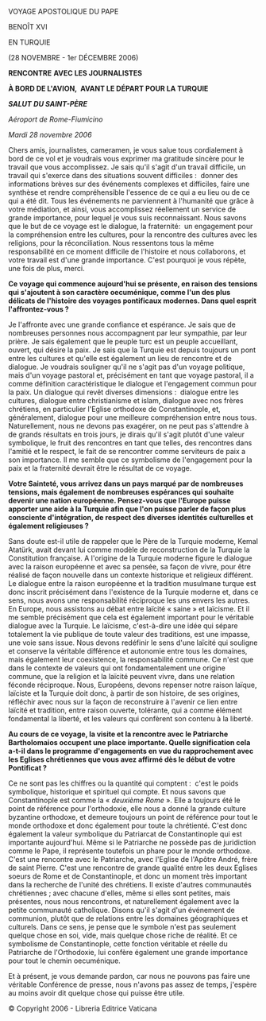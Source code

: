 VOYAGE APOSTOLIQUE DU PAPE

BENOÎT XVI

EN TURQUIE

(28 NOVEMBRE - 1er DÉCEMBRE 2006)

**RENCONTRE** **AVEC LES JOURNALISTES**

**À BORD DE L'AVION,  AVANT LE DÉPART POUR LA TURQUIE**

***SALUT*** ***DU SAINT-PÈRE***

*Aéroport de Rome-Fiumicino*

*Mardi 28 novembre 2006*

Chers amis, journalistes, cameramen, je vous salue tous cordialement à bord de ce vol et je voudrais vous exprimer ma gratitude sincère pour le travail que vous accomplissez. Je sais qu'il s'agit d'un travail difficile, un travail qui s'exerce dans des situations souvent difficiles :  donner des informations brèves sur des événements complexes et difficiles, faire une synthèse et rendre compréhensible l'essence de ce qui a eu lieu ou de ce qui a été dit. Tous les événements ne parviennent à l'humanité que grâce à votre médiation, et ainsi, vous accomplissez réellement un service de grande importance, pour lequel je vous suis reconnaissant. Nous savons que le but de ce voyage est le dialogue, la fraternité:  un engagement pour la compréhension entre les cultures, pour la rencontre des cultures avec les religions, pour la réconciliation. Nous ressentons tous la même responsabilité en ce moment difficile de l'histoire et nous collaborons, et votre travail est d'une grande importance. C'est pourquoi je vous répète, une fois de plus, merci.

**Ce voyage qui commence aujourd'hui se présente, en raison des tensions qui s'ajoutent à son caractère oecuménique, comme l'un des plus délicats de l'histoire des voyages pontificaux modernes. Dans quel esprit l'affrontez-vous ?**

Je l'affronte avec une grande confiance et espérance. Je sais que de nombreuses personnes nous accompagnent par leur sympathie, par leur prière. Je sais également que le peuple turc est un peuple accueillant, ouvert, qui désire la paix. Je sais que la Turquie est depuis toujours un pont entre les cultures et qu'elle est également un lieu de rencontre et de dialogue. Je voudrais souligner qu'il ne s'agit pas d'un voyage politique, mais d'un voyage pastoral et, précisément en tant que voyage pastoral, il a comme définition caractéristique le dialogue et l'engagement commun pour la paix. Un dialogue qui revêt diverses dimensions :  dialogue entre les cultures, dialogue entre christianisme et islam, dialogue avec nos frères chrétiens, en particulier l'Eglise orthodoxe de Constantinople, et, généralement, dialogue pour une meilleure compréhension entre nous tous. Naturellement, nous ne devons pas exagérer, on ne peut pas s'attendre à de grands résultats en trois jours, je dirais qu'il s'agit plutôt d'une valeur symbolique, le fruit des rencontres en tant que telles, des rencontres dans l'amitié et le respect, le fait de se rencontrer comme serviteurs de paix a son importance. Il me semble que ce symbolisme de l'engagement pour la paix et la fraternité devrait être le résultat de ce voyage.

**Votre Sainteté, vous arrivez dans un pays marqué par de nombreuses tensions, mais également de nombreuses espérances qui souhaite devenir une nation européenne. Pensez-vous que l'Europe puisse apporter une aide à la Turquie afin que l'on puisse parler de façon plus consciente d'intégration, de respect des diverses identités culturelles et également religieuses ?**

Sans doute est-il utile de rappeler que le Père de la Turquie moderne, Kemal Atatürk, avait devant lui comme modèle de reconstruction de la Turquie la Constitution française. A l'origine de la Turquie moderne figure le dialogue avec la raison européenne et avec sa pensée, sa façon de vivre, pour être réalisé de façon nouvelle dans un contexte historique et religieux différent. Le dialogue entre la raison européenne et la tradition musulmane turque est donc inscrit précisément dans l'existence de la Turquie moderne et, dans ce sens, nous avons une responsabilité réciproque les uns envers les autres. En Europe, nous assistons au débat entre laïcité « saine » et laïcisme. Et il me semble précisément que cela est également important pour le véritable dialogue avec la Turquie. Le laïcisme, c'est-à-dire une idée qui sépare totalement la vie publique de toute valeur des traditions, est une impasse, une voie sans issue. Nous devons redéfinir le sens d'une laïcité qui souligne et conserve la véritable différence et autonomie entre tous les domaines, mais également leur coexistence, la responsabilité commune. Ce n'est que dans le contexte de valeurs qui ont fondamentalement une origine commune, que la religion et la laïcité peuvent vivre, dans une relation féconde réciproque. Nous, Européens, devons repenser notre raison laïque, laïciste et la Turquie doit donc, à partir de son histoire, de ses origines, réfléchir avec nous sur la façon de reconstruire à l'avenir ce lien entre laïcité et tradition, entre raison ouverte, tolérante, qui a comme élément fondamental la liberté, et les valeurs qui confèrent son contenu à la liberté.

**Au cours de ce voyage, la visite et la rencontre avec le Patriarche Bartholomaios occupent une place importante. Quelle signification cela a-t-il dans le programme d'engagements en vue du rapprochement avec les Eglises chrétiennes que vous avez affirmé dès le début de votre Pontificat ?**

Ce ne sont pas les chiffres ou la quantité qui comptent :  c'est le poids symbolique, historique et spirituel qui compte. Et nous savons que Constantinople est comme la « *deuxième Rome* ». Elle a toujours été le point de référence pour l'orthodoxie, elle nous a donné la grande culture byzantine orthodoxe, et demeure toujours un point de référence pour tout le monde orthodoxe et donc également pour toute la chrétienté. C'est donc également la valeur symbolique du Patriarcat de Constantinople qui est importante aujourd'hui. Même si le Patriarche ne possède pas de juridiction comme le Pape, il représente toutefois un phare pour le monde orthodoxe. C'est une rencontre avec le Patriarche, avec l'Eglise de l'Apôtre André, frère de saint Pierre. C'est une rencontre de grande qualité entre les deux Eglises soeurs de Rome et de Constantinople, et donc un moment très important dans la recherche de l'unité des chrétiens. Il existe d'autres communautés chrétiennes ; avec chacune d'elles, même si elles sont petites, mais présentes, nous nous rencontrons, et naturellement également avec la petite communauté catholique. Disons qu'il s'agit d'un événement de communion, plutôt que de relations entre les domaines géographiques et culturels. Dans ce sens, je pense que le symbole n'est pas seulement quelque chose en soi, vide, mais quelque chose riche de réalité. Et ce symbolisme de Constantinople, cette fonction véritable et réelle du Patriarche de l'Orthodoxie, lui confère également une grande importance pour tout le chemin oecuménique.

Et à présent, je vous demande pardon, car nous ne pouvons pas faire une véritable Conférence de presse, nous n'avons pas assez de temps, j'espère au moins avoir dit quelque chose qui puisse être utile.

© Copyright 2006 - Libreria Editrice Vaticana